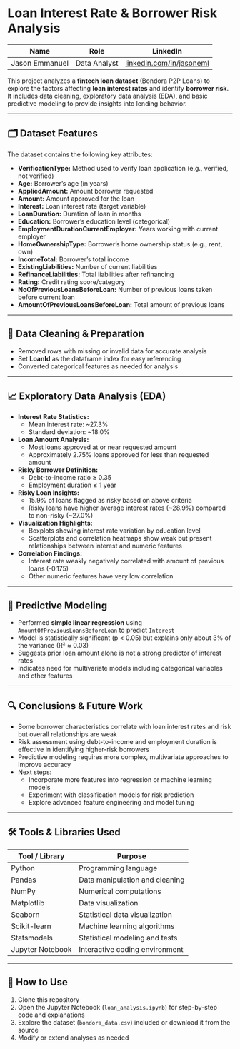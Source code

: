 # Loan Interest Rate & Borrower Risk Analysis

| Name            | Role              | LinkedIn                                      |
|-----------------|-------------------|-----------------------------------------------|
| Jason Emmanuel  | Data Analyst | [linkedin.com/in/jasoneml](https://www.linkedin.com/in/jasoneml/) |

This project analyzes a **fintech loan dataset** (Bondora P2P Loans) to explore the factors affecting **loan interest rates** and identify **borrower risk**. It includes data cleaning, exploratory data analysis (EDA), and basic predictive modeling to provide insights into lending behavior.

---

## 🗂 Dataset Features

The dataset contains the following key attributes:

- **VerificationType:** Method used to verify loan application (e.g., verified, not verified)  
- **Age:** Borrower’s age (in years)  
- **AppliedAmount:** Amount borrower requested  
- **Amount:** Amount approved for the loan  
- **Interest:** Loan interest rate (target variable)  
- **LoanDuration:** Duration of loan in months  
- **Education:** Borrower’s education level (categorical)  
- **EmploymentDurationCurrentEmployer:** Years working with current employer  
- **HomeOwnershipType:** Borrower’s home ownership status (e.g., rent, own)  
- **IncomeTotal:** Borrower’s total income  
- **ExistingLiabilities:** Number of current liabilities  
- **RefinanceLiabilities:** Total liabilities after refinancing  
- **Rating:** Credit rating score/category  
- **NoOfPreviousLoansBeforeLoan:** Number of previous loans taken before current loan  
- **AmountOfPreviousLoansBeforeLoan:** Total amount of previous loans  

---

## 🧹 Data Cleaning & Preparation

- Removed rows with missing or invalid data for accurate analysis  
- Set **LoanId** as the dataframe index for easy referencing  
- Converted categorical features as needed for analysis  

---

## 📈 Exploratory Data Analysis (EDA)

- **Interest Rate Statistics:**  
  - Mean interest rate: ~27.3%  
  - Standard deviation: ~18.0%  
- **Loan Amount Analysis:**  
  - Most loans approved at or near requested amount  
  - Approximately 2.75% loans approved for less than requested amount  
- **Risky Borrower Definition:**  
  - Debt-to-income ratio ≥ 0.35  
  - Employment duration ≤ 1 year  
- **Risky Loan Insights:**  
  - 15.9% of loans flagged as risky based on above criteria  
  - Risky loans have higher average interest rates (~28.9%) compared to non-risky (~27.0%)  
- **Visualization Highlights:**  
  - Boxplots showing interest rate variation by education level  
  - Scatterplots and correlation heatmaps show weak but present relationships between interest and numeric features  
- **Correlation Findings:**  
  - Interest rate weakly negatively correlated with amount of previous loans (-0.175)  
  - Other numeric features have very low correlation  

---

## 🧮 Predictive Modeling

- Performed **simple linear regression** using `AmountOfPreviousLoansBeforeLoan` to predict `Interest`  
- Model is statistically significant (p < 0.05) but explains only about 3% of the variance (R² ≈ 0.03)  
- Suggests prior loan amount alone is not a strong predictor of interest rates  
- Indicates need for multivariate models including categorical variables and other features  

---

## 🔍 Conclusions & Future Work

- Some borrower characteristics correlate with loan interest rates and risk but overall relationships are weak  
- Risk assessment using debt-to-income and employment duration is effective in identifying higher-risk borrowers  
- Predictive modeling requires more complex, multivariate approaches to improve accuracy  
- Next steps:  
  - Incorporate more features into regression or machine learning models  
  - Experiment with classification models for risk prediction  
  - Explore advanced feature engineering and model tuning  

---

## 🛠 Tools & Libraries Used

| Tool / Library   | Purpose                                  |
|------------------|------------------------------------------|
| Python           | Programming language                      |
| Pandas           | Data manipulation and cleaning            |
| NumPy            | Numerical computations                     |
| Matplotlib       | Data visualization                        |
| Seaborn          | Statistical data visualization             |
| Scikit-learn     | Machine learning algorithms                |
| Statsmodels      | Statistical modeling and tests              |
| Jupyter Notebook | Interactive coding environment              |

---

## 📂 How to Use

1. Clone this repository  
2. Open the Jupyter Notebook (`loan_analysis.ipynb`) for step-by-step code and explanations  
3. Explore the dataset (`bondora_data.csv`) included or download it from the source  
4. Modify or extend analyses as needed  
